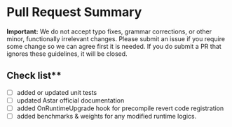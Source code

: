 # Pull Request Summary

**Important:** We do not accept typo fixes, grammar corrections, or other minor, functionally irrelevant changes. Please submit an issue if you require some change so we can agree first it is needed. If you do submit a PR that ignores these guidelines, it will be closed.

## Check list**

- [ ] added or updated unit tests
- [ ] updated Astar official documentation
- [ ] added OnRuntimeUpgrade hook for precompile revert code registration
- [ ] added benchmarks & weights for any modified runtime logics.

